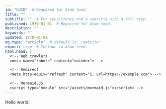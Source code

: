 ```yaml
---
id: "UUID"  # Required for Atom feed.
title: ""
subtitle: ""  # For consistency end a subtitle with a full stop.
published: 1970-01-01  # Required for Atom feed.
description: ""
keywords: ""
updated: 1970-01-01
og.type: "article"  # default is: "website"
export: true  # Include in Atom feed.
html.head: |
  <!-- Web crawlers
  <meta name="robots" content="noindex"> -->

  <!-- Redirect
  <meta http-equiv="refresh" content="1; url=https://example.com"> -->

  <!-- Mermaid.JS
  <script type="module" src="/assets/mermaid.js"></script> -->
---
```


Hello world.
